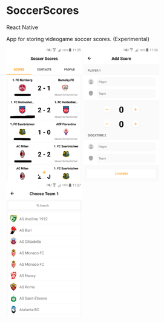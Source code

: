 # SoccerScores

React Native

App for storing videogame soccer scores. (Experimental)

<p float="left">
  <img src="/images/Screenshot_2018-09-04-11-05-32.png" width="200" />
  <img src="/images/Screenshot_2018-09-04-11-06-23.png" width="200" /> 
  <img src="/images/Screenshot_2018-09-04-11-07-09.png" width="200" />
</p>
